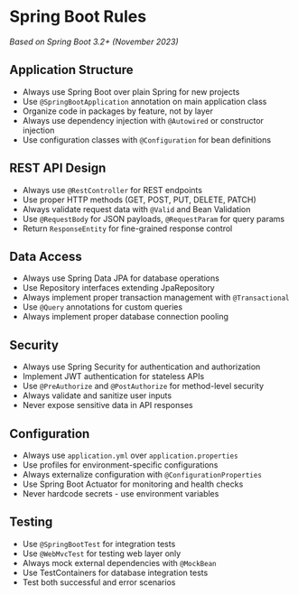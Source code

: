 # Spring Boot Rules

*Based on Spring Boot 3.2+ (November 2023)*

## Application Structure
- Always use Spring Boot over plain Spring for new projects
- Use `@SpringBootApplication` annotation on main application class
- Organize code in packages by feature, not by layer
- Always use dependency injection with `@Autowired` or constructor injection
- Use configuration classes with `@Configuration` for bean definitions

## REST API Design
- Always use `@RestController` for REST endpoints
- Use proper HTTP methods (GET, POST, PUT, DELETE, PATCH)
- Always validate request data with `@Valid` and Bean Validation
- Use `@RequestBody` for JSON payloads, `@RequestParam` for query params
- Return `ResponseEntity` for fine-grained response control

## Data Access
- Always use Spring Data JPA for database operations
- Use Repository interfaces extending JpaRepository
- Always implement proper transaction management with `@Transactional`
- Use `@Query` annotations for custom queries
- Always implement proper database connection pooling

## Security
- Always use Spring Security for authentication and authorization
- Implement JWT authentication for stateless APIs
- Use `@PreAuthorize` and `@PostAuthorize` for method-level security
- Always validate and sanitize user inputs
- Never expose sensitive data in API responses

## Configuration
- Always use `application.yml` over `application.properties`
- Use profiles for environment-specific configurations
- Always externalize configuration with `@ConfigurationProperties`
- Use Spring Boot Actuator for monitoring and health checks
- Never hardcode secrets - use environment variables

## Testing
- Use `@SpringBootTest` for integration tests
- Use `@WebMvcTest` for testing web layer only
- Always mock external dependencies with `@MockBean`
- Use TestContainers for database integration tests
- Test both successful and error scenarios